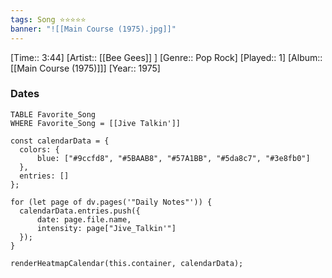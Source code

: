 ```yaml
---
tags: Song ⭐⭐⭐⭐⭐ 
banner: "![[Main Course (1975).jpg]]"
---
```

[Time:: 3:44]
[Artist:: [[Bee Gees]] ]
[Genre:: Pop Rock]
[Played:: 1]
[Album:: [[Main Course (1975)]]]
[Year:: 1975]
### Dates
````dataview
TABLE Favorite_Song
WHERE Favorite_Song = [[Jive Talkin']]
````
  ```dataviewjs
const calendarData = { 
	colors: { 
		blue: ["#9ccfd8", "#5BAAB8", "#57A1BB", "#5da8c7", "#3e8fb0"] 
	}, 
	entries: [] 
}; 

for (let page of dv.pages('"Daily Notes"')) { 
	calendarData.entries.push({ 
		date: page.file.name, 
		intensity: page["Jive_Talkin'"]
	}); 
} 

renderHeatmapCalendar(this.container, calendarData);
```
